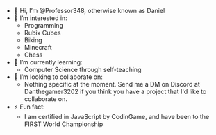 - 👋 Hi, I’m @Professor348, otherwise known as Daniel
- 👀 I’m interested in:
  -   Programming
  -   Rubix Cubes
  -   Biking
  -   Minecraft
  -   Chess
- 🌱 I’m currently learning:
  -   Computer Science through self-teaching
- 💞️ I’m looking to collaborate on:
  - Nothing specific at the moment. Send me a DM on Discord at Danthegamer3202 if you think you have a project that I'd like to collaborate on. 
- ⚡ Fun fact:
  -   I am certified in JavaScript by CodinGame, and have been to the FIRST World Championship

<!---
Professor348/Professor348 is a ✨ special ✨ repository because its `README.md` (this file) appears on your GitHub profile.
You can click the Preview link to take a look at your changes.
--->
